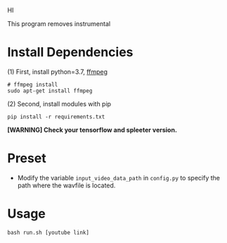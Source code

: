HI

This program removes instrumental

# Install Dependencies

(1) First, install python=3.7, [ffmpeg](https://ffmpeg.org/)
```
# ffmpeg install
sudo apt-get install ffmpeg
```
(2) Second, install modules with pip
```
pip install -r requirements.txt
```
**[WARNING] Check your tensorflow and spleeter version.**


# Preset

* Modify the variable ``input_video_data_path`` in ``config.py`` to specify the path where the wavfile is located.

# Usage
```
bash run.sh [youtube link]
```